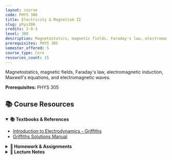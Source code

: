 ```yaml
---
layout: course
code: PHYS 306
title: Electricity & Magnetism II
slug: phys306
credits: 3-0-3
level: 300
description: Magnetostatics, magnetic fields, Faraday's law, electromagnetic induction, Maxwell's equations, and electromagnetic waves.
prerequisites: PHYS 305
semester_offered: S
course_type: Core
resources_count: 15
---
```


Magnetostatics, magnetic fields, Faraday's law, electromagnetic induction, Maxwell's equations, and electromagnetic waves.

**Prerequisites:** PHYS 305

## 📚 Course Resources

<details open>
<summary><strong>📚 Textbooks & References</strong></summary>
<ul>
<li><a href="/assets/resources/core/phys306/textbooks/David J. Griffiths-Introduction to Electrodynamics-Addison-Wesley (2012).pdf">Introduction to Electrodynamics - Griffiths</a></li>
<li><a href="/assets/resources/core/phys306/textbooks/Griffiths_Solutions.pdf">Griffiths Solutions Manual</a></li>
</ul>
</details>

<details>
<summary><strong>📝 Homework & Assignments</strong></summary>
<ul>
<li><a href="/assets/resources/core/phys306/homework/PHYS306-HMWK-1.pdf">Homework 1</a></li>
<li><a href="/assets/resources/core/phys306/homework/PHYS306-HMWK-2.pdf">Homework 2</a></li>
<li><a href="/assets/resources/core/phys306/homework/PHYS306-HMWK-3.pdf">Homework 3</a></li>
<li><a href="/assets/resources/core/phys306/homework/PHYS306-HMWK-4.pdf">Homework 4</a></li>
<li><a href="/assets/resources/core/phys306/homework/PHYS306-HMWK-5.pdf">Homework 5</a></li>
<li><a href="/assets/resources/core/phys306/homework/PHYS306-HMWK-6.pdf">Homework 6</a></li>
<li><a href="/assets/resources/core/phys306/homework/PHYS306-HMWK-7.pdf">Homework 7</a></li>
</ul>
</details>

<details>
<summary><strong>📖 Lecture Notes</strong></summary>
<ul>
<li><a href="/assets/resources/core/phys306/notes/PHYS305-Ch07-Lec Notes-MBH.pdf">Chapter 7 - Lecture Notes</a></li>
<li><a href="/assets/resources/core/phys306/notes/PHYS306-Ch08-Lec Notes-MBH(1).pdf">Chapter 8 - Lecture Notes</a></li>
<li><a href="/assets/resources/core/phys306/notes/PHYS306-Ch09-Lec Notes-MBH-new.pdf">Chapter 9 - Lecture Notes</a></li>
<li><a href="/assets/resources/core/phys306/notes/PHYS306-Ch10-Lec Notes-MBH.pdf">Chapter 10 - Lecture Notes</a></li>
<li><a href="/assets/resources/core/phys306/notes/PHYS306-Ch11-Lec Notes-MBH.pdf">Chapter 11 - Lecture Notes</a></li>
<li><a href="/assets/resources/core/phys306/notes/PHYS306-Ch12-Lec Notes-MBH.pdf">Chapter 12 - Lecture Notes</a></li>
</ul>
</details>